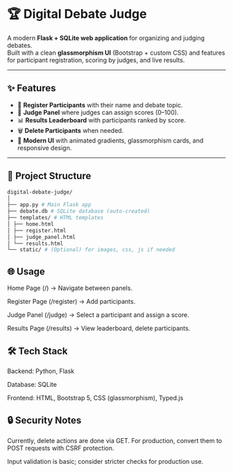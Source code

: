 # 🏆 Digital Debate Judge

A modern **Flask + SQLite web application** for organizing and judging debates.  
Built with a clean **glassmorphism UI** (Bootstrap + custom CSS) and features for participant registration, scoring by judges, and live results.

---

## ✨ Features
- 📝 **Register Participants** with their name and debate topic.  
- 🎤 **Judge Panel** where judges can assign scores (0–100).  
- 📊 **Results Leaderboard** with participants ranked by score.  
- 🗑️ **Delete Participants** when needed.  
- 🌈 **Modern UI** with animated gradients, glassmorphism cards, and responsive design.  

---

## 📂 Project Structure
```bash
digital-debate-judge/
│
├── app.py # Main Flask app
├── debate.db # SQLite database (auto-created)
├── templates/ # HTML templates
│ ├── home.html
│ ├── register.html
│ ├── judge_panel.html
│ └── results.html
└── static/ # (Optional) for images, css, js if needed
```
## 🌐 Usage

Home Page (/) → Navigate between panels.

Register Page (/register) → Add participants.

Judge Panel (/judge) → Select a participant and assign a score.

Results Page (/results) → View leaderboard, delete participants.

## 🛠️ Tech Stack

Backend: Python, Flask

Database: SQLite

Frontend: HTML, Bootstrap 5, CSS (glassmorphism), Typed.js

## 🔒 Security Notes

Currently, delete actions are done via GET. For production, convert them to POST requests with CSRF protection.

Input validation is basic; consider stricter checks for production use.
